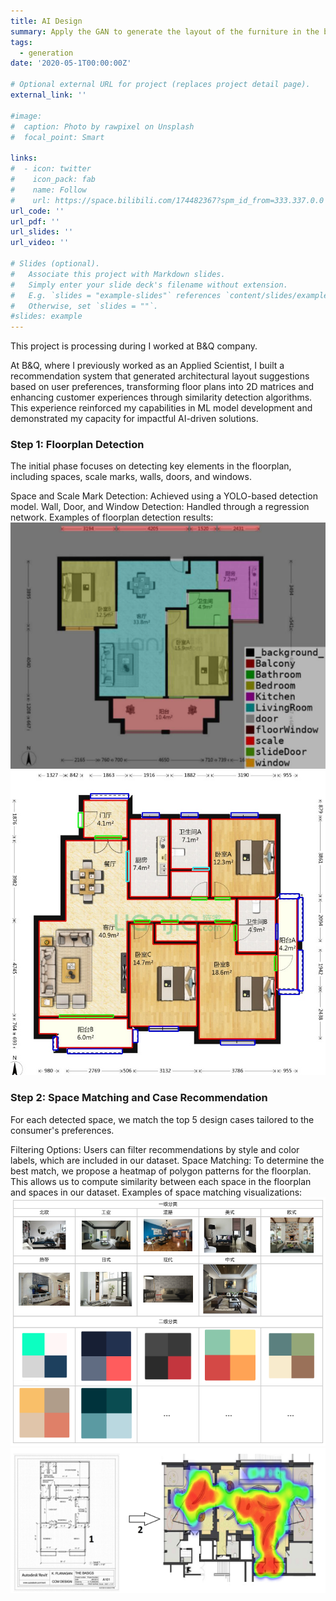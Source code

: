 ```yaml
---
title: AI Design
summary: Apply the GAN to generate the layout of the furniture in the bedroom, living room, dining room and bath room.
tags:
  - generation
date: '2020-05-1T00:00:00Z'

# Optional external URL for project (replaces project detail page).
external_link: ''

#image:
#  caption: Photo by rawpixel on Unsplash
#  focal_point: Smart

links:
#  - icon: twitter
#    icon_pack: fab
#    name: Follow
#    url: https://space.bilibili.com/174482367?spm_id_from=333.337.0.0
url_code: ''
url_pdf: ''
url_slides: ''
url_video: ''

# Slides (optional).
#   Associate this project with Markdown slides.
#   Simply enter your slide deck's filename without extension.
#   E.g. `slides = "example-slides"` references `content/slides/example-slides.md`.
#   Otherwise, set `slides = ""`.
#slides: example
---
```


This project is processing during I worked at B&Q company.

At B&Q, where I previously worked as an Applied Scientist, I built a recommendation system that generated architectural layout suggestions based on user preferences, 
transforming floor plans into 2D matrices and enhancing customer experiences through similarity detection algorithms. 
This experience reinforced my capabilities in ML model development and demonstrated my capacity for impactful AI-driven solutions.


### Step 1: Floorplan Detection
The initial phase focuses on detecting key elements in the floorplan, including spaces, scale marks, walls, doors, and windows.

Space and Scale Mark Detection: Achieved using a YOLO-based detection model.
Wall, Door, and Window Detection: Handled through a regression network.
Examples of floorplan detection results:
![FloorPlan Detection Result](./example2.png)
![FloorPlan Detection Result](./example1.jpg)

### Step 2: Space Matching and Case Recommendation
For each detected space, we match the top 5 design cases tailored to the consumer's preferences.

Filtering Options: Users can filter recommendations by style and color labels, which are included in our dataset.
Space Matching: To determine the best match, we propose a heatmap of polygon patterns for the floorplan. 
This allows us to compute similarity between each space in the floorplan and spaces in our dataset.
Examples of space matching visualizations:
![FloorPlan Detection Result](./cat.png)
![FloorPlan Detection Result](./heatmap.png)
